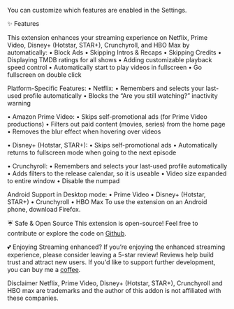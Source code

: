 You can customize which features are enabled in the Settings.

✨ Features

This extension enhances your streaming experience on Netflix, Prime Video, Disney+ (Hotstar, STAR+), Crunchyroll, and HBO Max by automatically:
  • Block Ads
  • Skipping Intros & Recaps
  • Skipping Credits
  • Displaying TMDB ratings for all shows
  • Adding customizable playback speed control
  • Automatically start to play videos in fullscreen
  • Go fullscreen on double click

Platform-Specific Features:
  • Netflix:
      • Remembers and selects your last-used profile automatically
      • Blocks the “Are you still watching?” inactivity warning

  • Amazon Prime Video:
      • Skips self-promotional ads (for Prime Video productions)
      • Filters out paid content (movies, series) from the home page
      • Removes the blur effect when hovering over videos

  • Disney+ (Hotstar, STAR+):
      • Skips self-promotional ads
      • Automatically returns to fullscreen mode when going to the next episode

  • Crunchyroll:
      • Remembers and selects your last-used profile automatically
      • Adds filters to the release calendar, so it is useable
      • Video size expanded to entire window
      • Disable the numpad

Android Support in Desktop mode:
  • Prime Video
  • Disney+ (Hotstar, STAR+)
  • Crunchyroll
  • HBO Max
To use the extension on an Android phone, download Firefox.

☔ Safe & Open Source
This extension is open-source! Feel free to contribute or explore the code on [Github](https://github.com/Dreamlinerm/Netflix-Prime-Auto-Skip).

💕 Enjoying Streaming enhanced?
If you’re enjoying the enhanced streaming experience, please consider leaving a 5-star review! Reviews help build trust and attract new users.
If you'd like to support further development, you can buy me a [coffee](https://github.com/sponsors/Dreamlinerm).

Disclaimer
Netflix, Prime Video, Disney+ (Hotstar, STAR+), Crunchyroll and HBO max are trademarks and the author of this addon is not affiliated with these companies.